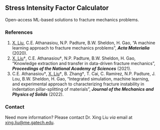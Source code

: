 ## Stress Intensity Factor Calculator
Open-access ML-based solutions to fracture mechanics problems.

### References
1. <ins>X. Liu</ins>, C.E. Athanasiou, N.P. Padture, B.W. Sheldon, H. Gao, “A machine learning approach to fracture mechanics problems”, _**Acta Materialia**_ (2020).
2. <ins>X. Liu</ins>†, C.E. Athanasiou†, N.P. Padture, B.W. Sheldon, H. Gao, “Knowledge extraction and transfer in data-driven fracture mechanics”, _**Proceedings of the National Academy of Sciences**_ (2021).
3. C.E. Athanasiou†, <ins>X. Liu</ins>†, B. Zhang†, T. Cai, C. Ramirez, N.P. Padture, J. Lou, B.W. Sheldon, H. Gao, “Integrated simulation, machine learning, and experimental approach to characterizing fracture instability in indentation pillar-splitting of materials”, _**Journal of the Mechanics and Physics of Solids**_ (2022).


### Contact
Need more information? Please contact Dr. Xing Liu _via_ email at xing.liu@me.gatech.edu.
